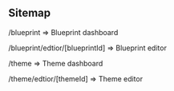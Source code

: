## Sitemap

/blueprint => Blueprint dashboard

/blueprint/edtior/[blueprintId] => Blueprint editor

/theme => Theme dashboard

/theme/edtior/[themeId] => Theme editor

